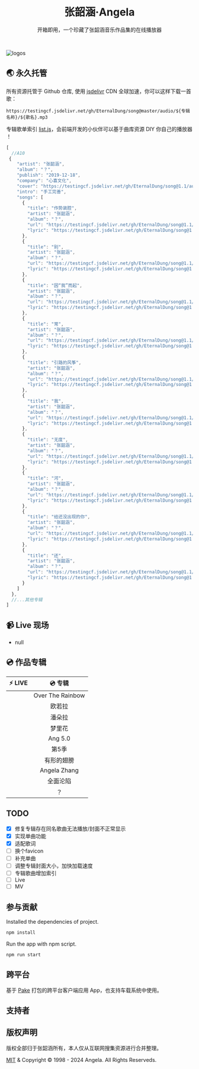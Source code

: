 <h1 align="center">张韶涵·Angela</h1>

<p align="center">开箱即用，一个珍藏了张韶涵音乐作品集的在线播放器</p>

<div align="center">

[//]: # (  <a href="https://github.com/EternalDung/ang" target="_blank">：：：✨ Live Demo ✨ ：：：</a>)
</div>

<br/>

![logos](https://testingcf.jsdelivr.net/gh/EternalDung/ang@main/screenshot-v1.png)


## 🌏 永久托管

所有资源托管于 Github 仓库, 使用 [jsdelivr](https://www.jsdelivr.com/) CDN 全球加速，你可以这样下载一首歌：

```
https://testingcf.jsdelivr.net/gh/EternalDung/song@master/audio/${专辑名称}/${歌名}.mp3
```

专辑歌单索引 [list.js](https://testingcf.jsdelivr.net/gh/EternalDung/song@1.1/audio/list-1.2.js)，会前端开发的小伙伴可以基于曲库资源 DIY 你自己的播放器 ！

```js
[
  //A10
 {
    "artist": "张韶涵",
    "album": "？",
    "publish": "2019-12-18",
    "company": "心喜文化",
    "cover": "https://testingcf.jsdelivr.net/gh/EternalDung/song@1.1/audio/？/cover.png",
    "intro": "手工完善",
    "songs": [
      {
        "title": "作势装腔",
        "artist": "张韶涵",
        "album": "？",
        "url": "https://testingcf.jsdelivr.net/gh/EternalDung/song@1.1/audio/？/作势装腔.mp3",
        "lyric": "https://testingcf.jsdelivr.net/gh/EternalDung/song@1.1/audio/？/作势装腔.lrc"
      },
      {
        "title": "别",
        "artist": "张韶涵",
        "album": "？",
        "url": "https://testingcf.jsdelivr.net/gh/EternalDung/song@1.1/audio/？/别.mp3",
        "lyric": "https://testingcf.jsdelivr.net/gh/EternalDung/song@1.1/audio/？/别.lrc"
      },
      {
        "title": "因“我”而起",
        "artist": "张韶涵",
        "album": "？",
        "url": "https://testingcf.jsdelivr.net/gh/EternalDung/song@1.1/audio/？/因“我”而起.mp3",
        "lyric": "https://testingcf.jsdelivr.net/gh/EternalDung/song@1.1/audio/？/因“我”而起.lrc"
      },
      {
        "title": "常",
        "artist": "张韶涵",
        "album": "？",
        "url": "https://testingcf.jsdelivr.net/gh/EternalDung/song@1.1/audio/？/常.mp3",
        "lyric": "https://testingcf.jsdelivr.net/gh/EternalDung/song@1.1/audio/？/常.lrc"
      },
      {
        "title": "引路的风筝",
        "artist": "张韶涵",
        "album": "？",
        "url": "https://testingcf.jsdelivr.net/gh/EternalDung/song@1.1/audio/？/引路的风筝.mp3",
        "lyric": "https://testingcf.jsdelivr.net/gh/EternalDung/song@1.1/audio/？/引路的风筝.lrc"
      },
      {
        "title": "我",
        "artist": "张韶涵",
        "album": "？",
        "url": "https://testingcf.jsdelivr.net/gh/EternalDung/song@1.1/audio/？/我.mp3",
        "lyric": "https://testingcf.jsdelivr.net/gh/EternalDung/song@1.1/audio/？/我.lrc"
      },
      {
        "title": "无度",
        "artist": "张韶涵",
        "album": "？",
        "url": "https://testingcf.jsdelivr.net/gh/EternalDung/song@1.1/audio/？/无度.mp3",
        "lyric": "https://testingcf.jsdelivr.net/gh/EternalDung/song@1.1/audio/？/无度.lrc"
      },
      {
        "title": "河",
        "artist": "张韶涵",
        "album": "？",
        "url": "https://testingcf.jsdelivr.net/gh/EternalDung/song@1.1/audio/？/河.mp3",
        "lyric": "https://testingcf.jsdelivr.net/gh/EternalDung/song@1.1/audio/？/河.lrc"
      },
      {
        "title": "给还没出现的你",
        "artist": "张韶涵",
        "album": "？",
        "url": "https://testingcf.jsdelivr.net/gh/EternalDung/song@1.1/audio/？/给还没出现的你.mp3",
        "lyric": "https://testingcf.jsdelivr.net/gh/EternalDung/song@1.1/audio/？/给还没出现的你.lrc"
      },
      {
        "title": "还",
        "artist": "张韶涵",
        "album": "？",
        "url": "https://testingcf.jsdelivr.net/gh/EternalDung/song@1.1/audio/？/还.mp3",
        "lyric": "https://testingcf.jsdelivr.net/gh/EternalDung/song@1.1/audio/？/还.lrc"
      }
    ]
  },
  //...其他专辑
]
```

## 📹 Live 现场

- null


## 💿 作品专辑

| :zap: **LIVE**           | 💿 **专辑**           |
| :------------------------: | :------------------------: |
|                          | Over The Rainbow         |
|                          | 欧若拉                    |
|                          | 潘朵拉                    |
|                          | 梦里花                    |
|                          | Ang 5.0                   |
|                          | 第5季                     |
|                          | 有形的翅膀                |
|                          | Angela Zhang             |
|                          | 全面沦陷                  |
|                          | ？                        |

## TODO
- [x] 修复专辑存在同名歌曲无法播放/封面不正常显示
- [x] 实现单曲功能
- [x] 适配歌词
- [ ] 换个favicon
- [ ] 补充单曲
- [ ] 调整专辑封面大小，加快加载速度
- [ ] 专辑歌曲增加索引
- [ ] Live
- [ ] MV

## 参与贡献

Installed the dependencies of project.

```bash
npm install
```

Run the app with npm script.

```bash
npm run start
```

## 跨平台

基于 [Pake](https://github.com/tw93/Pake) 打包的跨平台客户端应用 App，也支持车载系统中使用。


## 支持者


## 版权声明

版权全部归于张韶涵所有，本人仅从互联网搜集资源进行合并整理。

[MIT](./LICENSE) & Copyright © 1998 - 2024 Angela. All Rights Reserveds.
